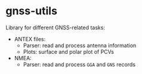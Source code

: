 # gnss-utils

Library for different GNSS-related tasks:

- ANTEX files:
    - Parser: read and process antenna information
    - Plots: surface and polar plot of PCVs
- NMEA: 
    - Parser: read and process `GGA` and `GNS` records

